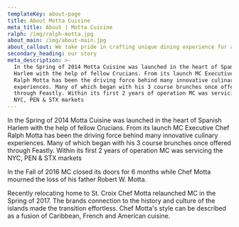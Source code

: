 ```yaml
---
templateKey: about-page
title: About Motta Cuisine
meta_title: About | Motta Cuisine
ralph: /img/ralph-motta.jpg
about_main: /img/about-main.jpg
about_callout: We take pride in crafting unique dining experience for all of our clients no matter the budget.
secondary_heading: our story
meta_description: >-
  In the Spring of 2014 Motta Cuisine was launched in the heart of Spanish
  Harlem with the help of fellow Crucians. From its launch MC Executive Chef
  Ralph Motta has been the driving force behind many innovative culinary
  experiences. Many of which began with his 3 course brunches once offered
  through Feastly. Within its first 2 years of operation MC was servicing the
  NYC, PEN & STX markets
---
```

In the Spring of 2014 Motta Cuisine was launched in the heart of Spanish Harlem with the help of fellow Crucians. From its launch MC Executive Chef Ralph Motta has been the driving force behind many innovative culinary experiences. Many of which began with his 3 course brunches once offered through Feastly. Within its first 2 years of operation MC was servicing the NYC, PEN & STX markets



In the Fall of 2016 MC closed its doors for 6 months while Chef Motta mourned the loss of his father Robert W. Motta.



Recently relocating home to St. Croix Chef Motta relaunched MC in the Spring of 2017. The brands connection to the history and culture of the islands made the transition effortless. Chef Motta's style can be described as a fusion of Caribbean, French and American cuisine.
